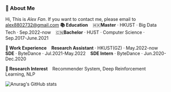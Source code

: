 ### 🥤 About Me
Hi, This is *Alex Fan*. If you want to contact me, please email to [alex8802732@gmail.com](alex8802732@gmail.com)
**📚 Education**
&ensp; 🇭🇰**Master** · HKUST · Big Data Tech · Sep.2022-now
&ensp; 🇨🇳**Bachelor** · HUST · Computer Science · Sep.2017-June.2021

**🚀 Work Experience**
&ensp; **Research Assistant** · HKUST(GZ) · May.2022-now
&ensp; **SDE** · ByteDance · Jul.2021-May.2022
&ensp; **SDE Intern** · ByteDance · Jun.2020-Dec.2020

**🔬 Research Interest**
&ensp; Recommender System, Deep Reinforcement Learning, NLP

![Anurag's GitHub stats](https://github-readme-stats.vercel.app/api?username=AlexFanw&show_icons=true)

